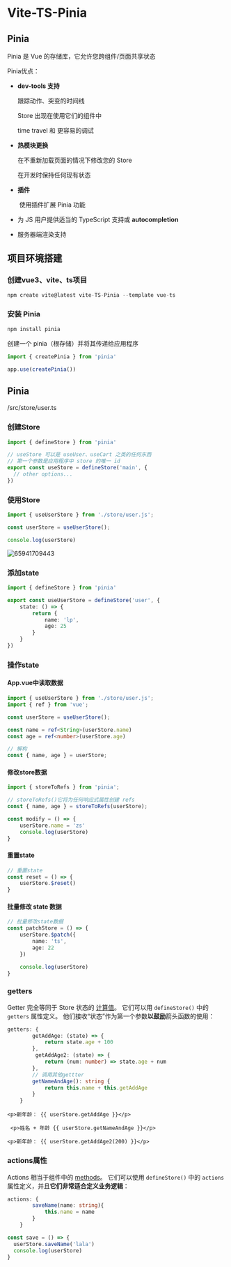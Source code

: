 # Vite-TS-Pinia

## Pinia

Pinia 是 Vue 的存储库，它允许您跨组件/页面共享状态

Pinia优点：

* **dev-tools 支持**

  跟踪动作、突变的时间线

  Store 出现在使用它们的组件中

  time travel 和 更容易的调试

* **热模块更换**

  在不重新加载页面的情况下修改您的 Store

  在开发时保持任何现有状态

* **插件**

  ​	使用插件扩展 Pinia 功能

* 为 JS 用户提供适当的 TypeScript 支持或 **autocompletion**

* 服务器端渲染支持

## 项目环境搭建

### 创建vue3、vite、ts项目

~~~javascript
npm create vite@latest vite-TS-Pinia --template vue-ts
~~~

### 安装 Pinia

~~~javascript
npm install pinia
~~~

创建一个 pinia（根存储）并将其传递给应用程序

~~~typescript
import { createPinia } from 'pinia'

app.use(createPinia())
~~~

## Pinia

/src/store/user.ts

### 创建Store

~~~typescript
import { defineStore } from 'pinia'

// useStore 可以是 useUser、useCart 之类的任何东西
// 第一个参数是应用程序中 store 的唯一 id
export const useStore = defineStore('main', {
  // other options...
})
~~~

### 使用Store

~~~typescript
import { useUserStore } from './store/user.js';

const userStore = useUserStore();

console.log(userStore)
~~~

![65941709443](C:\Users\29787\AppData\Local\Temp\1659417094435.png)

### 添加state

~~~typescript
import { defineStore } from 'pinia'

export const useUserStore = defineStore('user', {
    state: () => {
        return {
            name: 'lp',
            age: 25
        }
    }
})
~~~

### 操作state

#### App.vue中读取数据

~~~typescript
import { useUserStore } from './store/user.js';
import { ref } from 'vue';

const userStore = useUserStore();

const name = ref<String>(userStore.name)
const age = ref<number>(userStore.age)

// 解构
const { name, age } = userStore;
~~~

#### 修改store数据

~~~typescript
import { storeToRefs } from 'pinia';

// storeToRefs()它将为任何响应式属性创建 refs
const { name, age } = storeToRefs(userStore);

const modify = () => {
    userStore.name = 'zs'
    console.log(userStore)
}
~~~

#### 重置state

~~~typescript
// 重置state
const reset = () => {
    userStore.$reset()
}
~~~

#### 批量修改 state 数据

~~~typescript
// 批量修改state数据
const patchStore = () => {
    userStore.$patch({
        name: 'ts',
        age: 22
    })

    console.log(userStore)
}
~~~

### getters

Getter 完全等同于 Store 状态的 [计算值](https://v3.vuejs.org/guide/reactivity-computed-watchers.html#computed-values)。 它们可以用 `defineStore()` 中的 `getters` 属性定义。 他们接收“状态”作为第一个参数**以鼓励**箭头函数的使用：

~~~typescript
getters: {
        getAddAge: (state) => {
            return state.age + 100
        },
         getAddAge2: (state) => {
            return (num: number) => state.age + num
        },
        // 调用其他gettter
        getNameAndAge(): string {
            return this.name + this.getAddAge
        }
    }
~~~

~~~vue
<p>新年龄： {{ userStore.getAddAge }}</p>
~~~

~~~vue
 <p>姓名 + 年龄 {{ userStore.getNameAndAge }}</p>
~~~

~~~vue
<p>新年龄： {{ userStore.getAddAge2(200) }}</p>
~~~

### actions属性

Actions 相当于组件中的 [methods](https://v3.vuejs.org/guide/data-methods.html#methods)。 它们可以使用 `defineStore()` 中的 `actions` 属性定义，并且**它们非常适合定义业务逻辑**：

~~~typescript
actions: {
        saveName(name: string){
            this.name = name
        }
    }
~~~

~~~typescript
const save = () => {
  userStore.saveName('lala')
  console.log(userStore)
}
~~~







